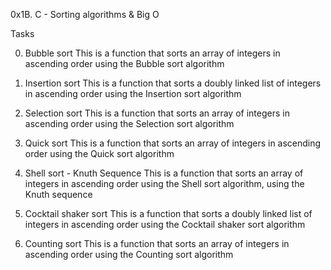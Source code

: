 0x1B. C - Sorting algorithms & Big O

Tasks

0. Bubble sort
This is a function that sorts an array of integers in ascending order using the Bubble sort algorithm

1. Insertion sort
This is a function that sorts a doubly linked list of integers in ascending order using the Insertion sort algorithm

2. Selection sort
This is a function that sorts an array of integers in ascending order using the Selection sort algorithm

3. Quick sort
This is a function that sorts an array of integers in ascending order using the Quick sort algorithm

4. Shell sort - Knuth Sequence
This is a function that sorts an array of integers in ascending order using the Shell sort algorithm, using the Knuth sequence

5. Cocktail shaker sort
This is a function that sorts a doubly linked list of integers in ascending order using the Cocktail shaker sort algorithm

6. Counting sort
This is a function that sorts an array of integers in ascending order using the Counting sort algorithm
